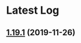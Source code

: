 # Latest Log 

## [1.19.1](https://github.com/alibaba-fusion/next/compare/1.19.0...1.19.1) (2019-11-26)


